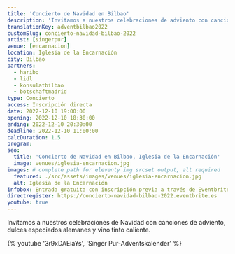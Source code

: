```yaml
---
title: 'Concierto de Navidad en Bilbao'
description: 'Invitamos a nuestros celebraciones de adviento con canciones de navidad, dulces especiados y vino tinto caliente alemán.'
translationKey: adventbilbao2022
customSlug: concierto-navidad-bilbao-2022
artist: [singerpur]
venue: [encarnacion]
location: Iglesia de la Encarnación
city: Bilbao
partners:
  - haribo
  - lidl
  - konsulatbilbao
  - botschaftmadrid
type: Concierto
access: Inscripción directa
date: 2022-12-10 19:00:00
opening: 2022-12-10 18:30:00
ending: 2022-12-10 20:30:00
deadline: 2022-12-10 11:00:00
calcDuration: 1.5
program:
seo:
  title: 'Concierto de Navidad en Bilbao, Iglesia de la Encarnación'
  image: venues/iglesia-encarnacion.jpg
images: # complete path for eleventy img srcset output, alt required
  featured: ./src/assets/images/venues/iglesia-encarnacion.jpg
  alt: Iglesia de la Encarnación
infobox: Entrada gratuita con inscripción previa a través de Eventbrite. Agradecemos una pequeña donación para el lugar de la celebración.
directregister: https://concierto-navidad-bilbao-2022.eventbrite.es
youtube: true
---
```


Invitamos a nuestros celebraciones de Navidad con canciones de adviento, dulces especiados alemanes y vino tinto caliente.

{% youtube '3r9xDAEiaYs', 'Singer Pur-Adventskalender' %}
